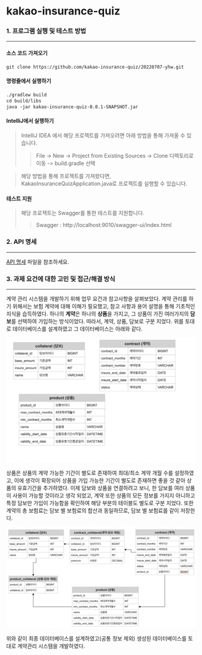 # kakao-insurance-quiz

### 1. 프로그램 실행 및 테스트 방법

------------

#### 소스 코드 가져오기
```
git clone https://github.com/kakao-insurance-quiz/20220707-yhw.git
``` 

#### 명령줄에서 실행하기
```
./gradlew build
cd build/libs
java -jar kakao-insurance-quiz-0.0.1-SNAPSHOT.jar
``` 

#### IntelliJ에서 실행하기
> IntelliJ IDEA 에서 해당 프로젝트를 가져오려면 아래 방법을 통해 가져올 수 있습니다.
> > File -> New -> Project from Existing Sources -> Clone 디렉토리로 이동 -> build.gradle 선택

> 해당 방법을 통해 프로젝트를 가져왔다면, KakaoInsuranceQuizApplication.java로 프로젝트를 실행할 수 있습니다.

#### 테스트 지원
> 해당 프로젝트는 Swagger를 통한 테스트를 지원합니다.
> > Swagger : http://localhost:9010/swagger-ui/index.html


### 2. API 명세

------------

[API 명세](API.md) 파일을 참조하세요.

### 3. 과제 요건에 대한 고민 및 접근/해결 방식

------------

 계약 관리 시스템을 개발하기 위해 업무 요건과 참고사항을 살펴보았다. 
계약 관리를 하기 위해서는 보험 계약에 대해 이해가 필요했고, 참고 사항과 용어 설명을 통해 기초적인 지식을 습득하였다. 
하나의 **계약**은 하나의 **상품**을 가지고, 그 상품이 가진 여러가지의 **담보**를 선택하여 가입하는 방식이었다. 
따라서, 계약, 상품, 담보로 구분 지었다. 
위를 토대로 데이터베이스를 설계하였고 그 데이터베이스는 아래와 같다.

![Alt database_1](blob/database_1.png "database_1")

상품은 상품의 계약 가능한 기간이 별도로 존재하여 최대/최소 계약 개월 수를 설정하였고, 
이에 생각이 확장되어 상품을 가입 가능한 기간이 별도로 존재하면 좋을 것 같아 상품의 유효기간을 추가하였다. 
이제 담보와 상품을 연결하려고 보니, 한 담보를 여러 상품이 사용이 가능할 것이라고 생각 되었고, 
계약 또한 상품의 모든 정보를 가지지 아니하고 특정 담보만 가입이 가능함을 확인하여 해당 부분의 테이블도 별도로 구분 지었다. 
또한 계약의 총 보험료는 담보 별 보험료의 합산과 동일하므로, 담보 별 보험료를 같이 저장한다. 

![Alt database_2](blob/database_2.png "database_2")

위와 같이 최종 데이터베이스를 설계하였고(공통 정보 제외) 생성된 데이터베이스를 토대로 계약관리 시스템을 개발하였다.